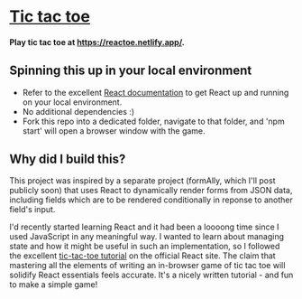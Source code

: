 # [Tic tac toe](https://reactoe.netlify.app/)
#### Play tic tac toe at https://reactoe.netlify.app/.
## Spinning this up in your local environment
- Refer to the excellent [React documentation](https://reactjs.org/) to get React up and running on your local environment.
- No additional dependencies :)
- Fork this repo into a dedicated folder, navigate to that folder, and 'npm start' will open a browser window with the game.

## Why did I build this?
This project was inspired by a separate project (formAlly, which I'll post publicly soon) that uses React to dynamically render forms from JSON data, including fields which are to be rendered conditionally in reponse to another field's input.

I'd recently started learning React and it had been a loooong time since I used JavaScript in any meaningful way. I wanted to learn about managing state and how it might be useful in such an implementation, so I followed the excellent [tic-tac-toe tutorial](https://reactjs.org/tutorial/tutorial.html) on the official React site. The claim that mastering all the elements of writing an in-browser game of tic tac toe will solidify React essentials feels accurate. It's a nicely written tutorial - and fun to make a simple game!
